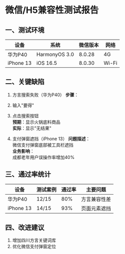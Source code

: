 # 微信/H5兼容性测试报告

## 一、测试环境
| 设备 | 系统 | 微信版本 | 网络 |
|------|------|----------|------|
| 华为P40 | HarmonyOS 3.0 | 8.0.28 | 4G |
| iPhone 13 | iOS 16.5 | 8.0.30 | Wi-Fi |

## 二、关键缺陷
1. 方言搜索失败（华为P40）
**步骤**：
1. 输入"要得"  
2. 点击搜索按钮  
**预期**：显示火锅底料商品  
**实际**：显示"无结果"  


2. 支付弹窗遮挡（iPhone 13）
**问题描述**：  
微信支付弹窗底部被工具栏遮挡  
**业务影响**：  
成都老年用户误操作率增加40%  

## 三、通过率统计
| 设备 | 测试案例 | 通过率 | 主要问题 |
|------|----------|--------|----------|
| 华为P40 | 12/15 | 80% | 方言兼容性差 |
| iPhone 13 | 14/15 | 93% | 页面元素遮挡 |

## 四、改进建议
1. 增加四川方言关键词库
2. 优化微信支付弹窗定位

